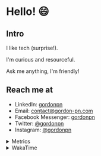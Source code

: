 # Hello! 😄

## Intro

I like tech (surprise!).

I'm curious and resourceful.

Ask me anything, I'm friendly!

## Reach me at

- LinkedIn: [gordonpn](https://www.linkedin.com/in/gordonpn/)
- Email: [contact@gordon-pn.com](mailto:contact@gordon-pn.com)
- Facebook Messenger: [gordonpn](https://www.messenger.com/t/Gordonpn)
- Twitter: [@gordonpn](https://twitter.com/Gordonpn)
- Instagram: [@gordonpn](https://www.instagram.com/gordonpn/)

<details>
  <summary>Metrics</summary>

  <img align="center" src="https://github.com/gordonpn/gordonpn/blob/master/github-metrics.svg" alt="GitHub Metrics">

</details>

<details>
  <summary>WakaTime</summary>

  <!--START_SECTION:waka-->
📊 **This Week I Spent My Time On** 

```text
💬 Programming Languages: 
Brazil Dependency Config 27 mins             █████████░░░░░░░░░░░░░░░░   35.18 % 
Java                     19 mins             ██████░░░░░░░░░░░░░░░░░░░   25.77 % 
Properties               15 mins             █████░░░░░░░░░░░░░░░░░░░░   20.71 % 
Java Properties          7 mins              ██░░░░░░░░░░░░░░░░░░░░░░░   09.37 % 
brazil-config            3 mins              █░░░░░░░░░░░░░░░░░░░░░░░░   04.37 % 

🔥 Editors: 
IntelliJ IDEA            1 hr 17 mins        █████████████████████████   100.00 % 
```


 Last Updated on 08/12/2024 10:23:31 UTC
<!--END_SECTION:waka-->
</details>
